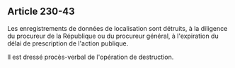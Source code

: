 Article 230-43
----
Les enregistrements de données de localisation sont détruits, à la diligence du
procureur de la République ou du procureur général, à l'expiration du délai de
prescription de l'action publique.

Il est dressé procès-verbal de l'opération de destruction.
